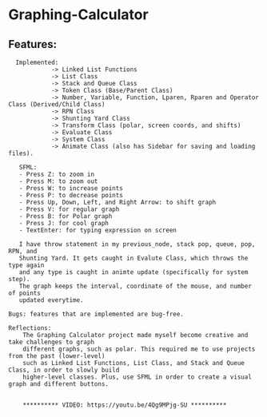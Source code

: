 # Graphing-Calculator
## Features:
        
      Implemented: 
                -> Linked List Functions 
                -> List Class 
                -> Stack and Queue Class 
                -> Token Class (Base/Parent Class) 
                -> Number, Variable, Function, Lparen, Rparen and Operator Class (Derived/Child Class) 
                -> RPN Class 
                -> Shunting Yard Class 
                -> Transform Class (polar, screen coords, and shifts) 
                -> Evaluate Class
                -> System Class 
                -> Animate Class (also has Sidebar for saving and loading files).

       SFML:
       - Press Z: to zoom in
       - Press M: to zoom out
       - Press W: to increase points
       - Press P: to decrease points
       - Press Up, Down, Left, and Right Arrow: to shift graph
       - Press V: for regular graph
       - Press B: for Polar graph
       - Press J: for cool graph
       - TextEnter: for typing expression on screen
       
       I have throw statement in my previous_node, stack pop, queue, pop, RPN, and
       Shunting Yard. It gets caught in Evalute Class, which throws the type again
       and any type is caught in animte update (specifically for system step).
       The graph keeps the interval, coordinate of the mouse, and number of points
       updated everytime.
                     
    Bugs: features that are implemented are bug-free.
    
    Reflections:
        The Graphing Calculator project made myself become creative and take challenges to graph
        different graphs, such as polar. This required me to use projects from the past (lower-level)
        such as Linked List Functions, List Class, and Stack and Queue Class, in order to slowly build
        higher-level classes. Plus, use SFML in order to create a visual graph and different buttons.
        
        
        ********** VIDEO: https://youtu.be/4Qg9MPjg-SU **********
